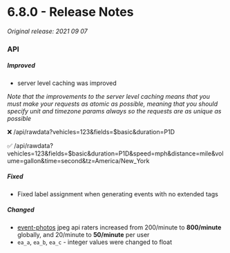 # 6.8.0 - Release Notes
*Original release: 2021 09 07*

### API

##### Improved

- server level caching was improved

*Note that the improvements to the server level caching means that you must make your requests as atomic as possible, meaning that you should specify unit and timezone params **always* so the requests are as unique as possible**

❌ /api/rawdata?vehicles=123&fields=$basic&duration=P1D

✅ /api/rawdata?vehicles=123&fields=$basic&duration=P1D&speed=mph&distance=mile&volume=gallon&time=second&tz=America/New_York

##### Fixed

- Fixed label assignment when generating events with no extended tags

##### Changed

- [event-photos](https://cloud.pegasusgateway.com/api-static/docs/#api-Plugins-PhotocamGetJpeg) jpeg api raters increased from 200/minute to **800/minute** globally, and 20/minute to **50/minute** per user
- `ea_a`, `ea_b`, `ea_c` - integer values were changed to float